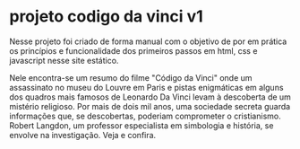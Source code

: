 # projeto codigo da vinci v1
Nesse projeto foi criado de forma manual com o objetivo de por em prática os princípios e funcionalidade dos primeiros passos em html, css e javascript nesse site estático.

Nele encontra-se um resumo do filme "Código da Vinci" onde um assassinato no museu do Louvre em Paris e pistas enigmáticas em alguns dos quadros mais famosos de Leonardo Da Vinci levam à descoberta de um mistério religioso. Por mais de dois mil anos, uma sociedade secreta guarda informações que, se descobertas, poderiam comprometer o cristianismo. Robert Langdon, um professor especialista em simbologia e história, se envolve na investigação. Veja e confira.
